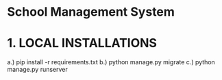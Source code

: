 # School Management System 
# 1. LOCAL INSTALLATIONS 

a.) pip install -r requirements.txt
b.) python manage.py migrate
c.) python manage.py runserver

